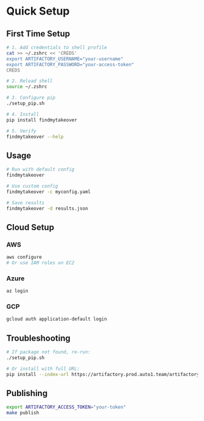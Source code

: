 # Quick Setup

## First Time Setup

```bash
# 1. Add credentials to shell profile
cat >> ~/.zshrc << 'CREDS'
export ARTIFACTORY_USERNAME="your-username"
export ARTIFACTORY_PASSWORD="your-access-token"
CREDS

# 2. Reload shell
source ~/.zshrc

# 3. Configure pip
./setup_pip.sh

# 4. Install
pip install findmytakeover

# 5. Verify
findmytakeover --help
```

## Usage

```bash
# Run with default config
findmytakeover

# Use custom config
findmytakeover -c myconfig.yaml

# Save results
findmytakeover -d results.json
```

## Cloud Setup

### AWS
```bash
aws configure
# Or use IAM roles on EC2
```

### Azure
```bash
az login
```

### GCP
```bash
gcloud auth application-default login
```

## Troubleshooting

```bash
# If package not found, re-run:
./setup_pip.sh

# Or install with full URL:
pip install --index-url https://artifactory.prod.auto1.team/artifactory/api/pypi/devops-artifacts/simple findmytakeover
```

## Publishing

```bash
export ARTIFACTORY_ACCESS_TOKEN="your-token"
make publish
```
